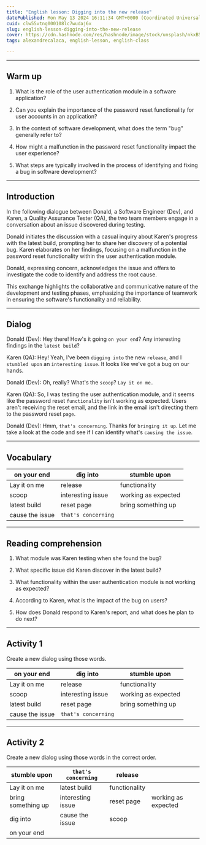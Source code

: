 ```yaml
---
title: "English lesson: Digging into the new release"
datePublished: Mon May 13 2024 16:11:34 GMT+0000 (Coordinated Universal Time)
cuid: clw55vtng000108lc7wudaj6x
slug: english-lesson-digging-into-the-new-release
cover: https://cdn.hashnode.com/res/hashnode/image/stock/unsplash/nkxB5Ab-ONY/upload/cdb3d14a7befc65370d6b0acffad7edc.jpeg
tags: alexandrecalaca, english-lesson, english-class

---
```


---

## Warm up

1. What is the role of the user authentication module in a software application?
    
2. Can you explain the importance of the password reset functionality for user accounts in an application?
    
3. In the context of software development, what does the term "bug" generally refer to?
    
4. How might a malfunction in the password reset functionality impact the user experience?
    
5. What steps are typically involved in the process of identifying and fixing a bug in software development?
    

---

## Introduction

In the following dialogue between Donald, a Software Engineer (Dev), and Karen, a Quality Assurance Tester (QA), the two team members engage in a conversation about an issue discovered during testing.

Donald initiates the discussion with a casual inquiry about Karen's progress with the latest build, prompting her to share her discovery of a potential bug. Karen elaborates on her findings, focusing on a malfunction in the password reset functionality within the user authentication module.

Donald, expressing concern, acknowledges the issue and offers to investigate the code to identify and address the root cause.

This exchange highlights the collaborative and communicative nature of the development and testing phases, emphasizing the importance of teamwork in ensuring the software's functionality and reliability.

---

## Dialog

Donald (Dev): Hey there! How's it going `on your end`? Any interesting findings in the `latest build`?

Karen (QA): Hey! Yeah, I've been `digging into` the new `release`, and I `stumbled upon` an `interesting issue`. It looks like we've got a bug on our hands.

Donald (Dev): Oh, really? What's the `scoop`? `Lay it on me.`

Karen (QA): So, I was testing the user authentication module, and it seems like the password reset `functionality` isn't working as expected. Users aren't receiving the reset email, and the link in the email isn't directing them to the password reset `page`.

Donald (Dev): Hmm, `that's concerning`. Thanks for `bringing it up`. Let me take a look at the code and see if I can identify what's `causing the issue`.

---

## Vocabulary

| on your end | dig into | stumble upon |
| --- | --- | --- |
| Lay it on me | release | functionality |
| scoop | interesting issue | working as expected |
| latest build | reset page | bring something up |
| cause the issue | `that's concerning` |  |

---

## Reading comprehension

1. What module was Karen testing when she found the bug?
    
2. What specific issue did Karen discover in the latest build?
    
3. What functionality within the user authentication module is not working as expected?
    
4. According to Karen, what is the impact of the bug on users?
    
5. How does Donald respond to Karen's report, and what does he plan to do next?
    

---

## Activity 1

Create a new dialog using those words.

| on your end | dig into | stumble upon |
| --- | --- | --- |
| Lay it on me | release | functionality |
| scoop | interesting issue | working as expected |
| latest build | reset page | bring something up |
| cause the issue | `that's concerning` |  |

---

## Activity 2

Create a new dialog using those words in the correct order.

| stumble upon | `that's concerning` | release |  |
| --- | --- | --- | --- |
| Lay it on me | latest build | functionality |  |
| bring something up | interesting issue | reset page | working as expected |
| dig into | cause the issue | scoop |  |
| on your end |  |  |  |